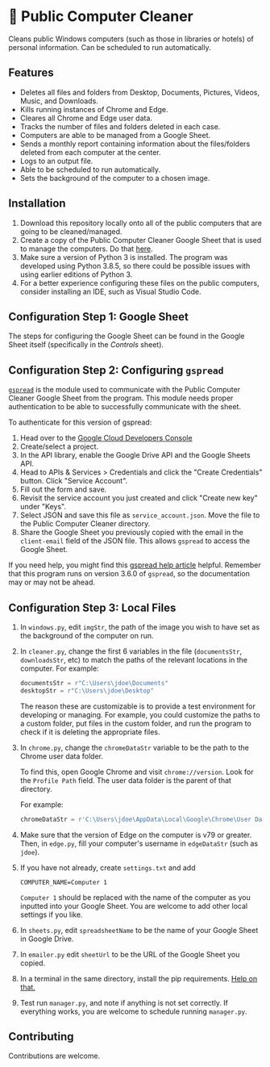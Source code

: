 # 🧹 Public Computer Cleaner

Cleans public Windows computers (such as those in libraries or hotels) of personal information. Can be scheduled to run automatically.

## Features

* Deletes all files and folders from Desktop, Documents, Pictures, Videos, Music, and Downloads.
* Kills running instances of Chrome and Edge.
* Cleares all Chrome and Edge user data.
* Tracks the number of files and folders deleted in each case.
* Computers are able to be managed from a Google Sheet.
* Sends a monthly report containing information about the files/folders deleted from each computer at the center.
* Logs to an output file.
* Able to be scheduled to run automatically.
* Sets the background of the computer to a chosen image.

## Installation

1. Download this repository locally onto all of the public computers that are going to be cleaned/managed.
2. Create a copy of the Public Computer Cleaner Google Sheet that is used to manage the computers. Do that [here](https://docs.google.com/spreadsheets/d/1ImUUp0SANELihf5KzvDEwFottb22u_uVLanmSsI9-N4/copy?usp=sharing).
3. Make sure a version of Python 3 is installed. The program was developed using Python 3.8.5, so there could be possible issues with using earlier editions of Python 3.
4. For a better experience configuring these files on the public computers, consider installing an IDE, such as Visual Studio Code.

## Configuration Step 1: Google Sheet

The steps for configuring the Google Sheet can be found in the Google Sheet itself (specifically in the *Controls* sheet).

## Configuration Step 2: Configuring `gspread`

[`gspread`](https://github.com/burnash/gspread) is the module used to communicate with the Public Computer Cleaner Google Sheet from the program. This module needs proper authentication to be able to successfully communicate with the sheet.

To authenticate for this version of gspread:
1. Head over to the [Google Cloud Developers Console](https://console.developers.google.com/)
2. Create/select a project.
3. In the API library, enable the Google Drive API and the Google Sheets API.
4. Head to APIs & Services > Credentials and click the "Create Credentials" button. Click "Service Account".
5. Fill out the form and save.
6. Revisit the service account you just created and click "Create new key" under "Keys".
7. Select JSON and save this file as `service_account.json`. Move the file to the Public Computer Cleaner directory.
8. Share the Google Sheet you previously copied with the email in the `client-email` field of the JSON file. This allows `gspread` to access the Google Sheet.

If you need help, you might find this [gspread help article](https://gspread.readthedocs.io/en/latest/oauth2.html) helpful. Remember that this program runs on version 3.6.0 of `gspread`, so the documentation may or may not be ahead.

## Configuration Step 3: Local Files

1. In `windows.py`, edit `imgStr`, the path of the image you wish to have set as the background of the computer on run.
2. In `cleaner.py`, change the first 6 variables in the file (`documentsStr`, `downloadsStr`, etc) to match the paths of the relevant locations in the computer. For example:

    ```python
    documentsStr = r"C:\Users\jdoe\Documents"
    desktopStr = r"C:\Users\jdoe\Desktop"
    ```

    The reason these are customizable is to provide a test environment for developing or managing. For example, you could customize the paths to a custom folder, put files in the custom folder, and run the program to check if it is deleting the appropriate files.
3. In `chrome.py`, change the `chromeDataStr` variable to be the path to the Chrome user data folder.

    To find this, open Google Chrome and visit `chrome://version`. Look for the `Profile Path` field. The user data folder is the parent of that directory.

    For example:

    ```python
    chromeDataStr = r'C:\Users\jdoe\AppData\Local\Google\Chrome\User Data'
    ```

4. Make sure that the version of Edge on the computer is v79 or greater. Then, in `edge.py`, fill your computer's username in `edgeDataStr` (such as `jdoe`).

5. If you have not already, create `settings.txt` and add

    ```
    COMPUTER_NAME=Computer 1
    ```

    `Computer 1` should be replaced with the name of the computer as you inputted into your Google Sheet. You are welcome to add other local settings if you like.

6. In `sheets.py`, edit `spreadsheetName` to be the name of your Google Sheet in Google Drive.

7. In `emailer.py` edit `sheetUrl` to be the URL of the Google Sheet you copied.

8. In a terminal in the same directory, install the pip requirements. [Help on that.](https://pip.pypa.io/en/latest/user_guide/#requirements-files)

9. Test run `manager.py`, and note if anything is not set correctly. If everything works, you are welcome to schedule running `manager.py`.

## Contributing

Contributions are welcome.
